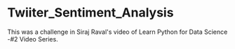 # Twiiter_Sentiment_Analysis
This was a challenge in Siraj Raval's video of Learn Python for Data Science -#2 Video Series. 
